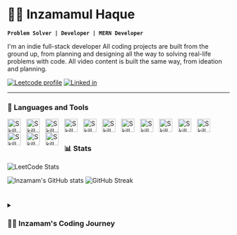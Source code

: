 # 🏄‍♂️ Inzamamul Haque

**`Problem Solver | Developer | MERN Developer`**

I'm an indie full-stack developer All coding projects are built from the ground up, from planning and designing all the way to solving real-life problems with code. All video content is built the same way, from ideation and planning.

   <p align="left">
      <a href="https://leetcode.com/inzamam-ul/">
         <img alt="Leetcode profile" title="Visit my leetcode profile" src="https://img.shields.io/badge/-LeetCode-FFA116?style=for-the-badge&logo=LeetCode&logoColor=black"/></a> 
      <a href="https://www.linkedin.com/in/inzamam-ul/">
         <img alt="Linked in" title="Linked in" src="https://img.shields.io/badge/LinkedIn-0077B5?style=for-the-badge&logo=linkedin&logoColor=white"/></a> 
   </p>

---

### 🧰 Languages and Tools

<img align="left" alt="Skill" width="30px" style="padding-right:10px;" src="https://cdn.jsdelivr.net/gh/devicons/devicon/icons/react/react-original.svg" />
<img align="left" alt="Skill" width="30px" style="padding-right:10px;" src="https://cdn.jsdelivr.net/gh/devicons/devicon/icons/nodejs/nodejs-original.svg" />
<img align="left" alt="Skill" width="30px" style="padding-right:10px;" src="https://cdn.jsdelivr.net/gh/devicons/devicon/icons/python/python-plain.svg" />
<img align="left" alt="Skill" width="30px" style="padding-right:10px;" src="https://cdn.jsdelivr.net/gh/devicons/devicon/icons/cplusplus/cplusplus-line.svg" />
<img align="left" alt="Skill" width="30px" style="padding-right:10px;" src="https://cdn.jsdelivr.net/gh/devicons/devicon/icons/javascript/javascript-plain.svg" />
<img align="left" alt="Skill" width="30px" style="padding-right:10px;" src="https://cdn.jsdelivr.net/gh/devicons/devicon/icons/typescript/typescript-plain.svg" />
<img align="left" alt="Skill" width="30px" style="padding-right:10px;" src="https://cdn.jsdelivr.net/gh/devicons/devicon/icons/angularjs/angularjs-plain.svg" />
<img align="left" alt="Skill" width="30px" style="padding-right:10px;" src="https://cdn.jsdelivr.net/gh/devicons/devicon/icons/git/git-original.svg" />
<img align="left" alt="Skill" width="30px" style="padding-right:10px;" src="https://cdn.jsdelivr.net/gh/devicons/devicon/icons/html5/html5-plain.svg" />
<img align="left" alt="Skill" width="30px" style="padding-right:10px;" src="https://cdn.jsdelivr.net/gh/devicons/devicon/icons/css3/css3-plain.svg" />
<img align="left" alt="Skill" width="30px" style="padding-right:10px;" src="https://cdn.jsdelivr.net/gh/devicons/devicon/icons/amazonwebservices/amazonwebservices-plain-wordmark.svg" />
<img align="left" alt="Skill" width="30px" style="padding-right:10px;" src="https://cdn.jsdelivr.net/gh/devicons/devicon/icons/linux/linux-original.svg" />
<img align="left" alt="Skill" width="30px" style="padding-right:10px;" src="https://cdn.jsdelivr.net/gh/devicons/devicon/icons/nginx/nginx-original.svg" />
<img align="left" alt="Skill" width="30px" style="padding-right:10px;" src="https://cdn.jsdelivr.net/gh/devicons/devicon/icons/github/github-original.svg" />
        
<br />

#

### 📊 Stats



![LeetCode Stats](https://leetcard.jacoblin.cool/inzamam-ul?theme=wtf&font=Barlow&ext=contest)

![Inzamam's GitHub stats](https://github-readme-stats.vercel.app/api?username=inzamam-ul&show_icons=true&theme=gruvbox)    ![GitHub Streak](https://streak-stats.demolab.com?user=inzamam-ul&theme=gruvbox&border_radius=4.5)



#

<details>
 <summary><h3>👨‍💻 Inzamam's Coding Journey</h3></summary>
   I started my coding journey as a naive computer science student with a passion to learn everything I could about this programming world - code, unix, linux, theory. And all the while, teaching myself content creation.

[website]: https://inzamam-portfolio.web.app/
